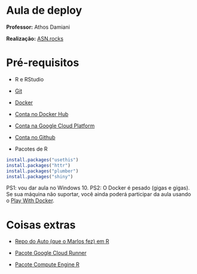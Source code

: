 
<!-- README.md is generated from README.Rmd. Please edit that file -->

# Aula de deploy

**Professor:** Athos Damiani

**Realização:** [ASN.rocks](https://asn.rocks/)

# Pré-requisitos

-   R e RStudio

-   [Git](https://git-scm.com/)

-   [Docker](https://www.docker.com/products/docker-desktop)

-   [Conta no Docker Hub](https://www.docker.com/products/docker-hub)

-   [Conta na Google Cloud
    Platform](https://console.cloud.google.com/?hl=pt-br)

-   [Conta no Github](https://github.com/)

-   Pacotes de R

``` r
install.packages("usethis")
install.packages("httr")
install.packages("plumber")
install.packages("shiny")
```

PS1: vou dar aula no Windows 10. PS2: O Docker é pesado (gigas e gigas).
Se sua máquina não suportar, você ainda poderá participar da aula usando
o [Play With Docker](https://labs.play-with-docker.com/).

# Coisas extras

-   [Repo do Auto (que o Marlos fez) em
    R](https://github.com/curso-r/asn-auto)

-   [Pacote Google Cloud
    Runner](https://code.markedmondson.me/googleCloudRunner/)

-   [Pacote Compute Engine
    R](https://cloudyr.github.io/googleComputeEngineR/)
